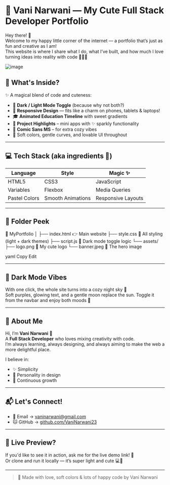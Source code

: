 # 💖 Vani Narwani — My Cute  Full Stack Developer Portfolio

Hey there! 🌸  
Welcome to my happy little corner of the internet — a portfolio that’s just as fun and creative as I am!  
This website is where I share what I do, what I’ve built, and how much I love turning ideas into reality with code 🧁👩‍💻

![image](https://github.com/user-attachments/assets/586fb912-8d46-4249-a543-c45090f94094)

## 🌼 What's Inside?

✨ A magical blend of code and cuteness:

- 🌙 **Dark / Light Mode Toggle** (because why not both?)
- 📱 **Responsive Design** — fits like a charm on phones, tablets & laptops!
- 🎓 **Animated Education Timeline** with sweet gradients
- 💼 **Project Highlights** – mini apps with ✨ sparkly functionality
- 🧁 **Comic Sans MS** – for extra cozy vibes
- 💜 Soft colors, gentle curves, and lovable UI throughout

---

## 💻 Tech Stack (aka ingredients 🍰)

| Language | Style | Magic ✨ |
|----------|-------|----------|
| HTML5    | CSS3  | JavaScript |
| Variables | Flexbox | Media Queries |
| Pastel Colors | Smooth Animations | Responsive Layouts |

---

## 🎀 Folder Peek

📁 MyPortfolio
│
├── index.html 👉 Main website
├── style.css 🎨 All styling (light + dark themes)
├── script.js 🌙 Dark mode toggle logic
└── assets/
├── logo.png 🌸 My cute logo
└── banner.jpeg 💌 The hero image

yaml
Copy
Edit

---

## 🌈 Dark Mode Vibes

With one click, the whole site turns into a cozy night sky 🌙  
Soft purples, glowing text, and a gentle moon replace the sun. Toggle it from the navbar and enjoy both moods 🧸

---

## 💌 About Me

Hi, I’m **Vani Narwani** 🧁  
A **Full Stack Developer** who loves mixing creativity with code.  
I’m always learning, always designing, and always aiming to make the web a more delightful place.  

I believe in:
- ✨ Simplicity
- 💖 Personality in design
- 🌱 Continuous growth

---

## 📬 Let's Connect!

- 📧 Email → [vaninarwani@gmail.com](mailto:vaninarwani@gmail.com)  
- 🐱 GitHub → [github.com/VaniNarwani23](https://github.com/VaniNarwani23)

---

## 🌟 Live Preview?

If you'd like to see it in action, ask me for the live demo link! 🎉  
Or clone and run it locally — it’s super light and cute 💻🎠

---

> 💖 Made with love, soft colors & lots of happy code by Vani Narwani
